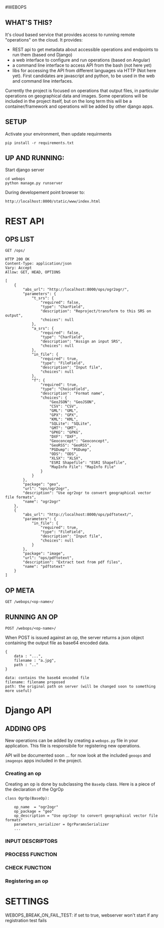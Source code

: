 #WEBOPS
## WHAT'S THIS?
It's cloud based service that provides access to running remote "operations" on the cloud.
It provides:
* REST api to get metadata about accessible operations and endpoints to run them (based ond Django)
* a web interface to configure and run operations (based on Angular)
* a command line interface to access API from the bash (not here yet)
* libs for accessing the API from different languages via HTTP (Not here yet). First candidates are javascript and python, to be used in the web and command line interfaces.

Currently the project is focused on operations that output files, in particular operations on geographical data and images.
Some operations will be included in the project itself, but on the long term this will be a container/framework and operations will be added by other django apps. 

## SETUP 
Activate your environment, then update requirments
    
    pip install -r requirements.txt


## UP AND RUNNING:
Start django server

    cd webops
    python manage.py runserver


During developement point browser to:

    http://localhost:8000/static/www/index.html





# REST API



## OPS LIST
	
	GET /ops/
	
	HTTP 200 OK
    Content-Type: application/json
    Vary: Accept
    Allow: GET, HEAD, OPTIONS

    [
        {
            "abs_url": "http://localhost:8000/ops/ogr2ogr/", 
            "parameters": {
                "t_srs": {
                    "required": false, 
                    "type": "CharField", 
                    "description": "Reproject/transform to this SRS on output", 
                    "choices": null
                }, 
                "a_srs": {
                    "required": false, 
                    "type": "CharField", 
                    "description": "Assign an input SRS", 
                    "choices": null
                }, 
                "in_file": {
                    "required": true, 
                    "type": "FileField", 
                    "description": "Input file", 
                    "choices": null
                }, 
                "f": {
                    "required": true, 
                    "type": "ChoiceField", 
                    "description": "Format name", 
                    "choices": {
                        "GeoJSON": "GeoJSON", 
                        "CSV": "CSV", 
                        "GML": "GML", 
                        "GPX": "GPX", 
                        "KML": "KML", 
                        "SQLite": "SQLite", 
                        "GMT": "GMT", 
                        "GPKG": "GPKG", 
                        "DXF": "DXF", 
                        "Geoconcept": "Geoconcept", 
                        "GeoRSS": "GeoRSS", 
                        "PGDump": "PGDump", 
                        "ODS": "ODS", 
                        "XLSX": "XLSX", 
                        "ESRI Shapefile": "ESRI Shapefile", 
                        "MapInfo File": "MapInfo File"
                    }
                }
            }, 
            "package": "geo", 
            "url": "ops/ogr2ogr", 
            "description": "Use ogr2ogr to convert geographical vector file formats", 
            "name": "ogr2ogr"
        },
        {
            "abs_url": "http://localhost:8000/ops/pdftotext/", 
            "parameters": {
                "in_file": {
                    "required": true, 
                    "type": "FileField", 
                    "description": "Input file", 
                    "choices": null
                }
            }, 
            "package": "image", 
            "url": "ops/pdftotext", 
            "description": "Extract text from pdf files", 
            "name": "pdftotext"
        }
    ]



## OP META

	GET /webops/<op-name>/


## RUNNING AN OP
	
	POST /webops/<op-name>/
	
When POST is issued against an op, the server returns a json object containing the output file as base64 encoded data.

    {
        data : "...",
        filename : "a.jpg",
        path : ".." 
    }

    data: contains the base64 encoded file
    filename: filename proposed
    path: the original path on server (will be changed soon to something more useful)


# Django API

    
## ADDING OPS

New operations can be added by creating a `webops.py` file in your application.
This file is responsibile for registering new operations.

API will be documented soon ... for now look at the included `geoops` and `imageops` apps included in the project.



### Creating an op

Creating an op is done by subclassing the `BaseOp` class. Here is a piece of the declaration of the OgrOp

    
    class OgrOp(BaseOp):

        op_name  = "ogr2ogr"
        op_package = "geo"
        op_description = "Use ogr2ogr to convert geographical vector file formats"
        parameters_serializer = OgrParamsSerializer
        ...



### INPUT DESCRIPTORS
### PROCESS FUNCTION
### CHECK FUNCTION



### Registering an op


# SETTINGS

WEBOPS_BREAK_ON_FAIL_TEST: if set to true, webserver won't start if any registration test fails







